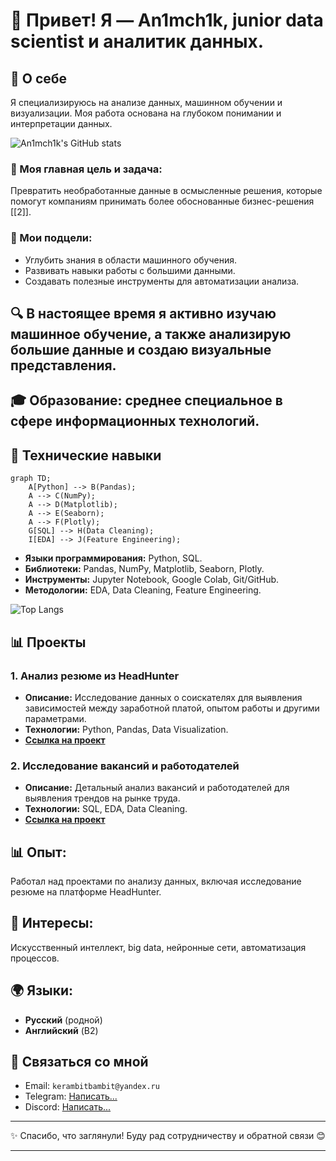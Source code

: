 # 👋 Привет! Я — An1mch1k, junior data scientist и аналитик данных.

## 🌟 О себе
Я специализируюсь на анализе данных, машинном обучении и визуализации. Моя работа основана на глубоком понимании и интерпретации данных.

![An1mch1k's GitHub stats](https://github-readme-stats.vercel.app/api?username=An1mch1k-theOne&show_icons=true&theme=radical)

### 🎯 Моя главная цель и задача:
Превратить необработанные данные в осмысленные решения, которые помогут компаниям принимать более обоснованные бизнес-решения [[2]].

### 🎯 Мои подцели:
- Углубить знания в области машинного обучения.
- Развивать навыки работы с большими данными.
- Создавать полезные инструменты для автоматизации анализа.

## 🔍 В настоящее время я активно изучаю машинное обучение, а также анализирую большие данные и создаю визуальные представления.

## 🎓 Образование: среднее специальное в сфере информационных технологий.

## 🔧 Технические навыки

```mermaid
graph TD;
    A[Python] --> B(Pandas);
    A --> C(NumPy);
    A --> D(Matplotlib);
    A --> E(Seaborn);
    A --> F(Plotly);
    G[SQL] --> H(Data Cleaning);
    I[EDA] --> J(Feature Engineering);
```

- **Языки программирования:** Python, SQL.
- **Библиотеки:** Pandas, NumPy, Matplotlib, Seaborn, Plotly.
- **Инструменты:** Jupyter Notebook, Google Colab, Git/GitHub.
- **Методологии:** EDA, Data Cleaning, Feature Engineering.

![Top Langs](https://github-readme-stats.vercel.app/api/top-langs/?username=An1mch1k-theOne&layout=compact&theme=radical)

## 📊 Проекты

### 1. Анализ резюме из HeadHunter
- **Описание:** Исследование данных о соискателях для выявления зависимостей между заработной платой, опытом работы и другими параметрами.
- **Технологии:** Python, Pandas, Data Visualization.
- **[Ссылка на проект](https://github.com/An1mch1k-theOne/Project_1)**

### 2. Исследование вакансий и работодателей
- **Описание:** Детальный анализ вакансий и работодателей для выявления трендов на рынке труда.
- **Технологии:** SQL, EDA, Data Cleaning.
- **[Ссылка на проект](https://github.com/An1mch1k-theOne/Project_2)**

## 📊 Опыт:
Работал над проектами по анализу данных, включая исследование резюме на платформе HeadHunter.

## 🚀 Интересы:
Искусственный интеллект, big data, нейронные сети, автоматизация процессов.

## 🌍 Языки:
- **Русский** (родной)
- **Английский** (B2)

## 🤝 Связаться со мной
- Email: `kerambitbambit@yandex.ru`
- Telegram: [Написать...](https://t.me/Animch1k)
- Discord: [Написать...](https://discordapp.com/users/605866469590302730)

---

✨ Спасибо, что заглянули! Буду рад сотрудничеству и обратной связи 😊

---
